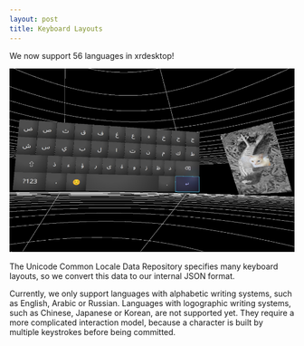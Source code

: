 ```yaml
---
layout: post
title: Keyboard Layouts
---
```


We now support 56 languages in xrdesktop!

![Arabic keyboard layout](/assets/2021/08-19-arabic-keyboard.png)

The Unicode Common Locale Data Repository specifies many keyboard layouts, so we
convert this data to our internal JSON format.

Currently, we only support languages with alphabetic writing systems, such as
English, Arabic or Russian. Languages with logographic writing systems, such as
Chinese, Japanese or Korean, are not supported yet. They require a more
complicated interaction model, because a character is built by multiple
keystrokes before being committed.
